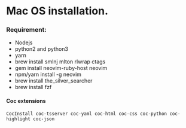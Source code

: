 # Mac OS installation.

### Requirement:

- Nodejs
- python2 and python3
- yarn
- brew install smlnj mlton rlwrap ctags
- gem install neovim-ruby-host neovim
- npm/yarn install -g neovim
- brew install the_silver_searcher
- brew install fzf

#### Coc extensions
`CocInstall coc-tsserver coc-yaml coc-html coc-css coc-python coc-highlight coc-json`


